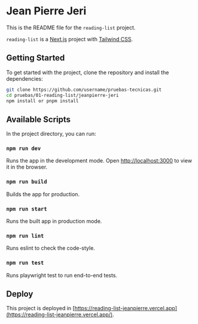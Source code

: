 # Jean Pierre Jeri

This is the README file for the `reading-list` project.

`reading-list` is a [Next.js](https://nextjs.org/) project with [Tailwind CSS](https://tailwindcss.com/).

## Getting Started

To get started with the project, clone the repository and install the dependencies:

```bash
git clone https://github.com/username/pruebas-tecnicas.git
cd pruebas/01-reading-list/jeanpierre-jeri
npm install or pnpm install
```

## Available Scripts

In the project directory, you can run:

### `npm run dev`

Runs the app in the development mode.
Open [http://localhost:3000](http://localhost:3000) to view it in the browser.

### `npm run build`

Builds the app for production.

### `npm run start`

Runs the built app in production mode.

### `npm run lint`

Runs eslint to check the code-style.

### `npm run test`

Runs playwright test to run end-to-end tests.

## Deploy

This project is deployed in [https://reading-list-jeanpierre.vercel.app](https://reading-list-jeanpierre.vercel.app/).

